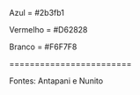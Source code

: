 Azul = #2b3fb1

Vermelho = #D62828

Branco = #F6F7F8

========================

Fontes: Antapani e Nunito

